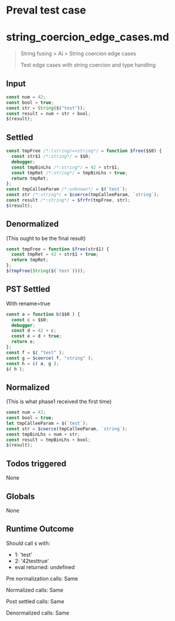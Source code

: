 # Preval test case

# string_coercion_edge_cases.md

> String fusing > Ai > String coercion edge cases
>
> Test edge cases with string coercion and type handling

## Input

`````js filename=intro
const num = 42;
const bool = true;
const str = String($("test"));
const result = num + str + bool;
$(result);
`````


## Settled


`````js filename=intro
const tmpFree /*:(string)=>string*/ = function $free($$0) {
  const str$1 /*:string*/ = $$0;
  debugger;
  const tmpBinLhs /*:string*/ = 42 + str$1;
  const tmpRet /*:string*/ = tmpBinLhs + true;
  return tmpRet;
};
const tmpCalleeParam /*:unknown*/ = $(`test`);
const str /*:string*/ = $coerce(tmpCalleeParam, `string`);
const result /*:string*/ = $frfr(tmpFree, str);
$(result);
`````


## Denormalized
(This ought to be the final result)

`````js filename=intro
const tmpFree = function $free(str$1) {
  const tmpRet = 42 + str$1 + true;
  return tmpRet;
};
$(tmpFree(String($(`test`))));
`````


## PST Settled
With rename=true

`````js filename=intro
const a = function b($$0 ) {
  const c = $$0;
  debugger;
  const d = 42 + c;
  const e = d + true;
  return e;
};
const f = $( "test" );
const g = $coerce( f, "string" );
const h = i( a, g );
$( h );
`````


## Normalized
(This is what phase1 received the first time)

`````js filename=intro
const num = 42;
const bool = true;
let tmpCalleeParam = $(`test`);
const str = $coerce(tmpCalleeParam, `string`);
const tmpBinLhs = num + str;
const result = tmpBinLhs + bool;
$(result);
`````


## Todos triggered


None


## Globals


None


## Runtime Outcome


Should call `$` with:
 - 1: 'test'
 - 2: '42testtrue'
 - eval returned: undefined

Pre normalization calls: Same

Normalized calls: Same

Post settled calls: Same

Denormalized calls: Same
